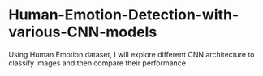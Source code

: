 # Human-Emotion-Detection-with-various-CNN-models
Using Human Emotion dataset, I will explore different CNN architecture to classify images and then compare their performance
